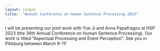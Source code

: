 ```yaml
---
layout: single
title:  "Annual Conference on Human Sentence Processing 2023"
---
```


I will be presenting our joint work with Yue Ji and Anna Papafragou at HSP 2023 (the 36th Annual Conference on Human Sentence Processing). Our work is titled "Aspectual Processing and Event Perception". See you in Pittsburg between March 9-11!